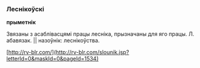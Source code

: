 ### Леснікоўскі
**прыметнік**

Звязаны з асаблівасцямі працы лесніка, прызначаны для яго працы. Л. абавязак. || назоўнік: леснікоўства.

<a rel="author">[http://rv-blr.com/](http://rv-blr.com/slounik.jsp?letterId=0&maskId=0&pageId=1534)</a>
